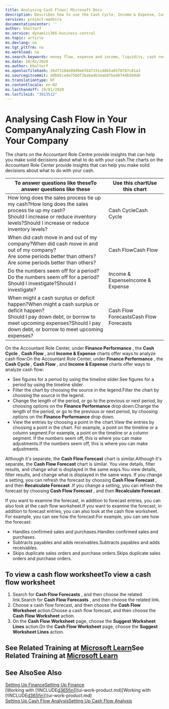 ```yaml
---
title: Analysing Cash Flows| Microsoft Docs
description: Describes how to use the Cash Cycle, Income & Expense, Cash Flow, and Cash Flow Forecast charts to analyze the past and future flow of money in and out of your company.
services: project-madeira
documentationcenter: ''
author: bholtorf
ms.service: dynamics365-business-central
ms.topic: article
ms.devlang: na
ms.tgt_pltfrm: na
ms.workload: na
ms.search.keywords: money flow, expense and income, liquidity, cash receipts minus cash payments, Cartera
ms.date: 10/01/2020
ms.author: bholtorf
ms.openlocfilehash: 26df3104e99d9e6f647331c48b5a03f8f87c81a3
ms.sourcegitcommit: ddbb5cede750df1baba4b3eab8fbed6744b5b9d6
ms.translationtype: HT
ms.contentlocale: en-NZ
ms.lasthandoff: 10/01/2020
ms.locfileid: "3913512"
---
```

# <a name="analyzing-cash-flow-in-your-company"></a><span data-ttu-id="cc758-103">Analysing Cash Flow in Your Company</span><span class="sxs-lookup"><span data-stu-id="cc758-103">Analyzing Cash Flow in Your Company</span></span>
<span data-ttu-id="cc758-104">The charts on the Accountant Role Centre provide insights that can help you make solid decisions about what to do with your cash.</span><span class="sxs-lookup"><span data-stu-id="cc758-104">The charts on the Accountant Role Center provide insights that can help you make solid decisions about what to do with your cash.</span></span>  

| <span data-ttu-id="cc758-105">To answer questions like these</span><span class="sxs-lookup"><span data-stu-id="cc758-105">To answer questions like these</span></span> | <span data-ttu-id="cc758-106">Use this chart</span><span class="sxs-lookup"><span data-stu-id="cc758-106">Use this chart</span></span> |
| --- | --- |
| <span data-ttu-id="cc758-107">How long does the sales process tie up my cash?</span><span class="sxs-lookup"><span data-stu-id="cc758-107">How long does the sales process tie up my cash?</span></span></br> <span data-ttu-id="cc758-108">Should I increase or reduce inventory levels?</span><span class="sxs-lookup"><span data-stu-id="cc758-108">Should I increase or reduce inventory levels?</span></span> |<span data-ttu-id="cc758-109">Cash Cycle</span><span class="sxs-lookup"><span data-stu-id="cc758-109">Cash Cycle</span></span> |
| <span data-ttu-id="cc758-110">When did cash move in and out of my company?</span><span class="sxs-lookup"><span data-stu-id="cc758-110">When did cash move in and out of my company?</span></span></br> <span data-ttu-id="cc758-111">Are some periods better than others?</span><span class="sxs-lookup"><span data-stu-id="cc758-111">Are some periods better than others?</span></span> |<span data-ttu-id="cc758-112">Cash Flow</span><span class="sxs-lookup"><span data-stu-id="cc758-112">Cash Flow</span></span> |
| <span data-ttu-id="cc758-113">Do the numbers seem off for a period?</span><span class="sxs-lookup"><span data-stu-id="cc758-113">Do the numbers seem off for a period?</span></span></br> <span data-ttu-id="cc758-114">Should I investigate?</span><span class="sxs-lookup"><span data-stu-id="cc758-114">Should I investigate?</span></span> |<span data-ttu-id="cc758-115">Income & Expense</span><span class="sxs-lookup"><span data-stu-id="cc758-115">Income & Expense</span></span> |
| <span data-ttu-id="cc758-116">When might a cash surplus or deficit happen?</span><span class="sxs-lookup"><span data-stu-id="cc758-116">When might a cash surplus or deficit happen?</span></span></br> <span data-ttu-id="cc758-117">Should I pay down debt, or borrow to meet upcoming expenses?</span><span class="sxs-lookup"><span data-stu-id="cc758-117">Should I pay down debt, or borrow to meet upcoming expenses?</span></span> |<span data-ttu-id="cc758-118">Cash Flow Forecasts</span><span class="sxs-lookup"><span data-stu-id="cc758-118">Cash Flow Forecasts</span></span> |

<span data-ttu-id="cc758-119">On the Accountant Role Center, under **Finance Performance** , the **Cash Cycle** , **Cash Flow** , and **Income & Expense** charts offer ways to analyze cash flow:</span><span class="sxs-lookup"><span data-stu-id="cc758-119">On the Accountant Role Center, under **Finance Performance** , the **Cash Cycle** , **Cash Flow** , and **Income & Expense** charts offer ways to analyze cash flow:</span></span>  

* <span data-ttu-id="cc758-120">See figures for a period by using the timeline slider.</span><span class="sxs-lookup"><span data-stu-id="cc758-120">See figures for a period by using the timeline slider.</span></span>  
* <span data-ttu-id="cc758-121">Filter the chart by choosing the source in the legend.</span><span class="sxs-lookup"><span data-stu-id="cc758-121">Filter the chart by choosing the source in the legend.</span></span>  
* <span data-ttu-id="cc758-122">Change the length of the period, or go to the previous or next period, by choosing options on the **Finance Performance** drop down.</span><span class="sxs-lookup"><span data-stu-id="cc758-122">Change the length of the period, or go to the previous or next period, by choosing options on the **Finance Performance** drop down.</span></span>  
* <span data-ttu-id="cc758-123">View the entries by choosing a point in the chart.</span><span class="sxs-lookup"><span data-stu-id="cc758-123">View the entries by choosing a point in the chart.</span></span> <span data-ttu-id="cc758-124">For example, a point on the timeline or a column segment.</span><span class="sxs-lookup"><span data-stu-id="cc758-124">For example, a point on the timeline or a column segment.</span></span> <span data-ttu-id="cc758-125">If the numbers seem off, this is where you can make adjustments.</span><span class="sxs-lookup"><span data-stu-id="cc758-125">If the numbers seem off, this is where you can make adjustments.</span></span>  

<span data-ttu-id="cc758-126">Although it's separate, the **Cash Flow Forecast** chart is similar.</span><span class="sxs-lookup"><span data-stu-id="cc758-126">Although it's separate, the **Cash Flow Forecast** chart is similar.</span></span> <span data-ttu-id="cc758-127">You view details, filter results, and change what is displayed in the same ways.</span><span class="sxs-lookup"><span data-stu-id="cc758-127">You view details, filter results, and change what is displayed in the same ways.</span></span> <span data-ttu-id="cc758-128">If you change a setting, you can refresh the forecast by choosing **Cash Flow Forecast** , and then **Recalculate Forecast** .</span><span class="sxs-lookup"><span data-stu-id="cc758-128">If you change a setting, you can refresh the forecast by choosing **Cash Flow Forecast** , and then **Recalculate Forecast** .</span></span>

<span data-ttu-id="cc758-129">If you want to examine the forecast, in addition to forecast entries, you can also look at the cash flow worksheet.</span><span class="sxs-lookup"><span data-stu-id="cc758-129">If you want to examine the forecast, in addition to forecast entries, you can also look at the cash flow worksheet.</span></span> <span data-ttu-id="cc758-130">For example, you can see how the forecast:</span><span class="sxs-lookup"><span data-stu-id="cc758-130">For example, you can see how the forecast:</span></span>

* <span data-ttu-id="cc758-131">Handles confirmed sales and purchases.</span><span class="sxs-lookup"><span data-stu-id="cc758-131">Handles confirmed sales and purchases.</span></span>  
* <span data-ttu-id="cc758-132">Subtracts payables and adds receivables.</span><span class="sxs-lookup"><span data-stu-id="cc758-132">Subtracts payables and adds receivables.</span></span>  
* <span data-ttu-id="cc758-133">Skips duplicate sales orders and purchase orders.</span><span class="sxs-lookup"><span data-stu-id="cc758-133">Skips duplicate sales orders and purchase orders.</span></span>  

## <a name="to-view-a-cash-flow-worksheet"></a><span data-ttu-id="cc758-134">To view a cash flow worksheet</span><span class="sxs-lookup"><span data-stu-id="cc758-134">To view a cash flow worksheet</span></span>
1. <span data-ttu-id="cc758-135">Search for **Cash Flow Forecasts** , and then choose the related link.</span><span class="sxs-lookup"><span data-stu-id="cc758-135">Search for **Cash Flow Forecasts** , and then choose the related link.</span></span>  
2. <span data-ttu-id="cc758-136">Choose a cash flow forecast, and then choose the **Cash Flow Worksheet** action.</span><span class="sxs-lookup"><span data-stu-id="cc758-136">Choose a cash flow forecast, and then choose the **Cash Flow Worksheet** action.</span></span>  
3. <span data-ttu-id="cc758-137">On the **Cash Flow Worksheet** page, choose the **Suggest Worksheet Lines** action.</span><span class="sxs-lookup"><span data-stu-id="cc758-137">On the **Cash Flow Worksheet** page, choose the **Suggest Worksheet Lines** action.</span></span>  

## <a name="see-related-training-at-microsoft-learn"></a><span data-ttu-id="cc758-138">See Related Training at [Microsoft Learn](/learn/modules/forecast-cash-flow-dynamics-365-business-central/index)</span><span class="sxs-lookup"><span data-stu-id="cc758-138">See Related Training at [Microsoft Learn](/learn/modules/forecast-cash-flow-dynamics-365-business-central/index)</span></span>

## <a name="see-also"></a><span data-ttu-id="cc758-139">See Also</span><span class="sxs-lookup"><span data-stu-id="cc758-139">See Also</span></span>
[<span data-ttu-id="cc758-140">Setting Up Finance</span><span class="sxs-lookup"><span data-stu-id="cc758-140">Setting Up Finance</span></span>](finance-setup-finance.md)  
<span data-ttu-id="cc758-141">[Working with [!INCLUDE[d365fin](includes/d365fin_md.md)]](ui-work-product.md)</span><span class="sxs-lookup"><span data-stu-id="cc758-141">[Working with [!INCLUDE[d365fin](includes/d365fin_md.md)]](ui-work-product.md)</span></span>  
[<span data-ttu-id="cc758-142">Setting Up Cash Flow Analysis</span><span class="sxs-lookup"><span data-stu-id="cc758-142">Setting Up Cash Flow Analysis</span></span>](finance-setup-cash-flow-analyses.md)  
